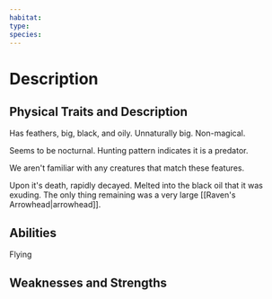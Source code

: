 ```yaml
---
habitat: 
type: 
species:
---
```


# Description

## Physical Traits and Description

Has feathers, big, black, and oily. Unnaturally big. Non-magical.

Seems to be nocturnal. Hunting pattern indicates it is a predator. 

We aren't familiar with any creatures that match these features.

Upon it's death, rapidly decayed. Melted into the black oil that it was exuding. The only thing remaining was a very large [[Raven's Arrowhead|arrowhead]].

## Abilities

Flying

## Weaknesses and Strengths

